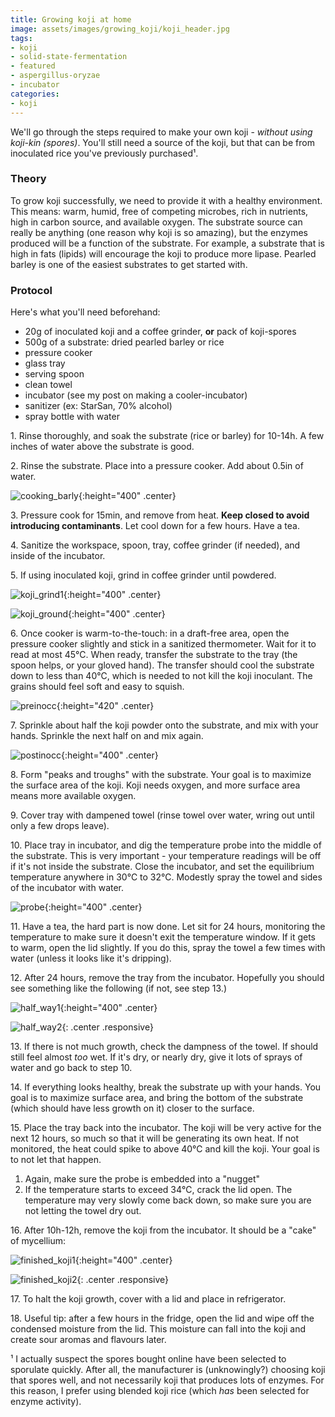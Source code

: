 ```yaml
---
title: Growing koji at home
image: assets/images/growing_koji/koji_header.jpg
tags:
- koji
- solid-state-fermentation
- featured
- aspergillus-oryzae
- incubator
categories:
- koji
---
```


We'll go through the  steps required to make your own koji - *without using koji-kin (spores)*.  You'll still need a source of the koji, but that can be from inoculated rice you've previously purchased¹.

### Theory
To grow koji successfully, we need to provide it with a healthy environment. This means: warm, humid, free of competing microbes, rich in nutrients, high in carbon source, and available oxygen. The substrate source can really be anything (one reason why koji is so amazing), but the enzymes produced will be a function of the substrate. For example, a substrate that is high in fats (lipids) will encourage the koji to produce more lipase. Pearled barley is one of the easiest substrates to get started with.
### Protocol

Here's what you'll need beforehand:

 - 20g of inoculated koji and a coffee grinder, **or** pack of koji-spores
 - 500g of a substrate: dried pearled barley or rice
 - pressure cooker
 - glass tray
 - serving spoon
 - clean towel
 - incubator (see my post on making a cooler-incubator)
 - sanitizer (ex: StarSan, 70% alcohol)
 - spray bottle with water

1\. Rinse thoroughly, and soak the substrate (rice or barley) for 10-14h. A few inches of water above the substrate is good.

2\. Rinse the substrate. Place into a pressure cooker. Add about 0.5in of water.


![cooking_barly](/assets/images/growing_koji/cooking_barly.jpg){:height="400" .center}

3\. Pressure cook for 15min, and remove from heat. **Keep closed to avoid introducing contaminants**. Let cool down for a few hours. Have a tea.

4\. Sanitize the workspace, spoon, tray, coffee grinder (if needed), and inside of the incubator.

5\. If using inoculated koji, grind in coffee grinder until powdered.


![koji_grind1](/assets/images/growing_koji/koji_grind1.jpg){:height="400" .center}


![koji_ground](/assets/images/growing_koji/koji_ground.jpg){:height="400" .center}

6\. Once cooker is warm-to-the-touch: in a draft-free area, open the pressure cooker slightly and stick in a sanitized thermometer. Wait for it to read at most 45℃. When ready, transfer the substrate to the tray (the spoon helps, or your gloved hand). The transfer should cool the substrate down to less than 40℃, which is needed to not kill the koji inoculant. The grains should feel soft and easy to squish.

![preinocc](/assets/images/growing_koji/preinocc.jpg){:height="420" .center}

7\. Sprinkle about half the koji powder onto the substrate, and mix with your hands. Sprinkle the next half on and mix again.

![postinocc](/assets/images/growing_koji/postinocc.jpg){:height="400" .center}

8\. Form "peaks and troughs" with the substrate. Your goal is to maximize the surface area of the koji. Koji needs oxygen, and more surface area means more available oxygen.

9\. Cover tray with dampened towel (rinse towel over water, wring out until only a few drops leave).

10\. Place tray in incubator, and dig the temperature probe into the middle of the substrate. This is very important - your temperature readings will be off if it's not inside the substrate. Close the incubator, and set the equilibrium temperature anywhere in 30℃ to 32℃. Modestly spray the towel and sides of the incubator with water.

![probe](/assets/images/growing_koji/probe.jpg){:height="400" .center}

11\. Have a tea, the hard part is now done. Let sit for 24 hours, monitoring the temperature to make sure it doesn't exit the temperature window. If it gets to warm, open the lid slightly. If you do this,  spray the towel a few times with water (unless it looks like it's dripping).

12\. After 24 hours, remove the tray from the incubator. Hopefully you should see something like the following (if not, see step 13.)

![half_way1](/assets/images/growing_koji/half_way.jpg){:height="400" .center}


![half_way2](/assets/images/growing_koji/koji_header.jpg){: .center .responsive}

13\. If there is not much growth, check the dampness of the towel. If should still feel almost *too* wet. If it's dry, or nearly dry, give it lots of sprays of water and go back to step 10.

14\. If everything looks healthy, break the substrate up with your hands. You goal is to maximize surface area, and bring the bottom of the substrate (which should have less growth on it) closer to the surface.

15\. Place the tray back into the incubator. The koji will be very active for the next 12 hours, so much so that it will be generating its own heat. If not monitored, the heat could spike to above 40℃ and kill the koji. Your goal is to not let that happen.
   1. Again, make sure the probe is embedded into a "nugget"
   2. If the temperature starts to exceed 34℃, crack the lid open. The temperature may very slowly come back down, so make sure you are not letting the towel dry out.

16\. After 10h-12h, remove the koji from the incubator. It should be a "cake" of mycellium:

![finished_koji1](/assets/images/growing_koji/finished_koji1.jpg){:height="400" .center}


![finished_koji2](/assets/images/growing_koji/finished_koji2.jpg){: .center .responsive}

17\. To halt the koji growth, cover with a lid and place in refrigerator.

18\. Useful tip: after a few hours in the fridge, open the lid and wipe off the condensed moisture from the lid. This moisture can fall into the koji and create sour aromas and flavours later.


¹ I actually suspect the spores bought online have been selected to sporulate quickly. After all, the manufacturer is (unknowingly?) choosing koji that spores well, and not necessarily koji that produces lots of enzymes. For this reason, I prefer using blended koji rice (which _has_ been selected for enzyme activity).
